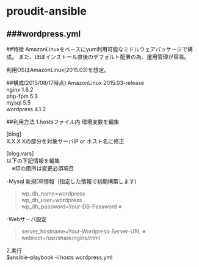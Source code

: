 # proudit-ansible

###wordpress.yml
---
##特徴
AmazonLinuxをベースにyum利用可能なミドルウェアパッケージで構成。
また、ほぼインストール直後のデフォルト配置の為、運用管理が容易。

利用OSはAmazonLinux(2015.03)を想定。

##構成(2015/08/17時点)
AmazonLinux 2015.03-release  
nginx 1.6.2  
php-fpm 5.3  
mysql 5.5  
wordpress 4.1.2  

##利用方法
1.hostsファイル内 環境変数を編集

 [blog]  
 X.X.X.Xの部分を対象サーバIP or ホスト名に修正  
  
 [blog:vars]  
 以下の下記情報を編集  
 　※印の箇所は変更必須項目  
  
-Mysql 新規DB情報（指定した情報で初期構築します)    
>wp_db_name=wordpress   
>wp_db_user=wordpress  
>wp_db_password=Your-DB-Password  ※  

-Webサーバ設定  
>server_hostname=Your-Wordpress-Server-URL  ※  
>webroot=/usr/share/nginx/html  

  
  
2.実行  
 $ansible-playbook -i hosts wordpress.yml  
